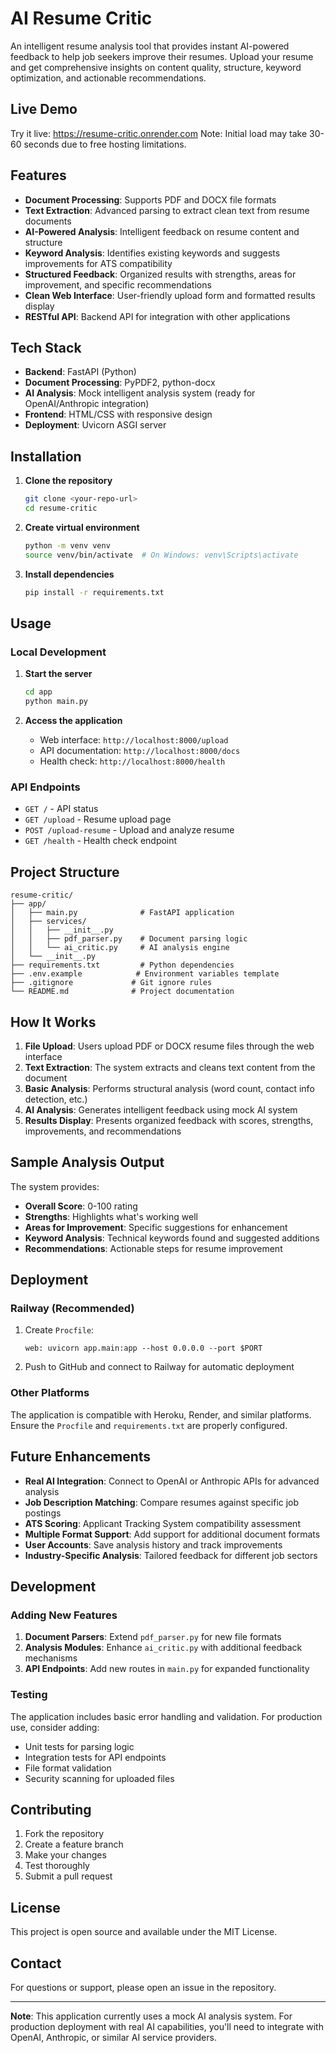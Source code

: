 # AI Resume Critic

An intelligent resume analysis tool that provides instant AI-powered feedback to help job seekers improve their resumes. Upload your resume and get comprehensive insights on content quality, structure, keyword optimization, and actionable recommendations.
## Live Demo

Try it live: https://resume-critic.onrender.com
Note: Initial load may take 30-60 seconds due to free hosting limitations.

## Features

- **Document Processing**: Supports PDF and DOCX file formats
- **Text Extraction**: Advanced parsing to extract clean text from resume documents
- **AI-Powered Analysis**: Intelligent feedback on resume content and structure
- **Keyword Analysis**: Identifies existing keywords and suggests improvements for ATS compatibility
- **Structured Feedback**: Organized results with strengths, areas for improvement, and specific recommendations
- **Clean Web Interface**: User-friendly upload form and formatted results display
- **RESTful API**: Backend API for integration with other applications

## Tech Stack

- **Backend**: FastAPI (Python)
- **Document Processing**: PyPDF2, python-docx
- **AI Analysis**: Mock intelligent analysis system (ready for OpenAI/Anthropic integration)
- **Frontend**: HTML/CSS with responsive design
- **Deployment**: Uvicorn ASGI server

## Installation

1. **Clone the repository**
   ```bash
   git clone <your-repo-url>
   cd resume-critic
   ```

2. **Create virtual environment**
   ```bash
   python -m venv venv
   source venv/bin/activate  # On Windows: venv\Scripts\activate
   ```

3. **Install dependencies**
   ```bash
   pip install -r requirements.txt
   ```

## Usage

### Local Development

1. **Start the server**
   ```bash
   cd app
   python main.py
   ```

2. **Access the application**
   - Web interface: `http://localhost:8000/upload`
   - API documentation: `http://localhost:8000/docs`
   - Health check: `http://localhost:8000/health`

### API Endpoints

- `GET /` - API status
- `GET /upload` - Resume upload page
- `POST /upload-resume` - Upload and analyze resume
- `GET /health` - Health check endpoint

## Project Structure

```
resume-critic/
├── app/
│   ├── main.py              # FastAPI application
│   ├── services/
│   │   ├── __init__.py
│   │   ├── pdf_parser.py    # Document parsing logic
│   │   └── ai_critic.py     # AI analysis engine
│   └── __init__.py
├── requirements.txt         # Python dependencies
├── .env.example            # Environment variables template
├── .gitignore             # Git ignore rules
└── README.md              # Project documentation
```

## How It Works

1. **File Upload**: Users upload PDF or DOCX resume files through the web interface
2. **Text Extraction**: The system extracts and cleans text content from the document
3. **Basic Analysis**: Performs structural analysis (word count, contact info detection, etc.)
4. **AI Analysis**: Generates intelligent feedback using mock AI system
5. **Results Display**: Presents organized feedback with scores, strengths, improvements, and recommendations

## Sample Analysis Output

The system provides:
- **Overall Score**: 0-100 rating
- **Strengths**: Highlights what's working well
- **Areas for Improvement**: Specific suggestions for enhancement
- **Keyword Analysis**: Technical keywords found and suggested additions
- **Recommendations**: Actionable steps for resume improvement

## Deployment

### Railway (Recommended)

1. Create `Procfile`:
   ```
   web: uvicorn app.main:app --host 0.0.0.0 --port $PORT
   ```

2. Push to GitHub and connect to Railway for automatic deployment

### Other Platforms

The application is compatible with Heroku, Render, and similar platforms. Ensure the `Procfile` and `requirements.txt` are properly configured.

## Future Enhancements

- **Real AI Integration**: Connect to OpenAI or Anthropic APIs for advanced analysis
- **Job Description Matching**: Compare resumes against specific job postings
- **ATS Scoring**: Applicant Tracking System compatibility assessment
- **Multiple Format Support**: Add support for additional document formats
- **User Accounts**: Save analysis history and track improvements
- **Industry-Specific Analysis**: Tailored feedback for different job sectors

## Development

### Adding New Features

1. **Document Parsers**: Extend `pdf_parser.py` for new file formats
2. **Analysis Modules**: Enhance `ai_critic.py` with additional feedback mechanisms
3. **API Endpoints**: Add new routes in `main.py` for expanded functionality

### Testing

The application includes basic error handling and validation. For production use, consider adding:
- Unit tests for parsing logic
- Integration tests for API endpoints
- File format validation
- Security scanning for uploaded files

## Contributing

1. Fork the repository
2. Create a feature branch
3. Make your changes
4. Test thoroughly
5. Submit a pull request

## License

This project is open source and available under the MIT License.

## Contact

For questions or support, please open an issue in the repository.

---


**Note**: This application currently uses a mock AI analysis system. For production deployment with real AI capabilities, you'll need to integrate with OpenAI, Anthropic, or similar AI service providers.


